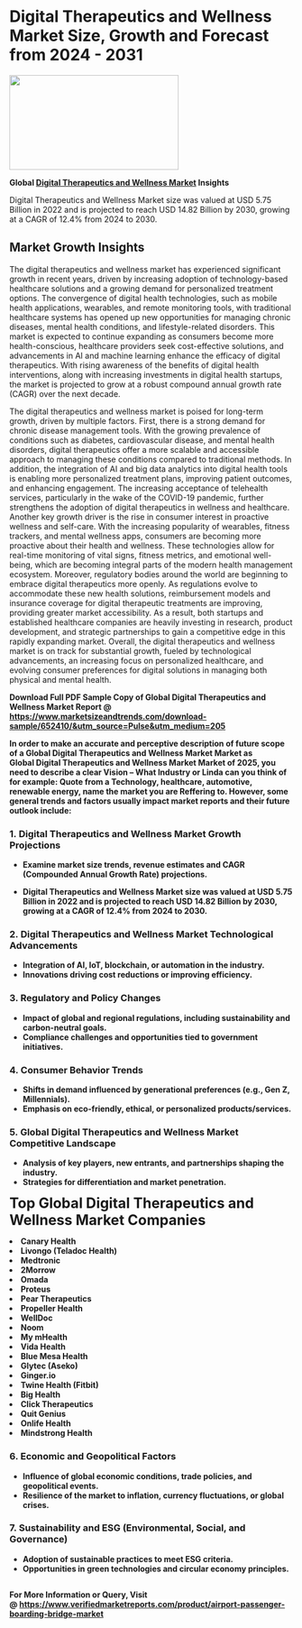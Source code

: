 <H1>Digital Therapeutics and Wellness Market Size, Growth and Forecast from 2024 - 2031</H1><img class="aligncenter size-medium wp-image-584254" src="https://thirdeyenews.in/wp-content/uploads/2024/09/Global-Market-Research-300x168.jpeg" alt="" width="300" height="168" /><p><strong>Global&nbsp;<a href="https://www.marketsizeandtrends.com/download-sample/652410/&amp;utm_source=Pulse&amp;utm_medium=205">Digital Therapeutics and Wellness Market</a> Insights</strong></p><p>Digital Therapeutics and Wellness Market size was valued at USD 5.75 Billion in 2022 and is projected to reach USD 14.82 Billion by 2030, growing at a CAGR of 12.4% from 2024 to 2030.</p><p><h2>Market Growth Insights</h2> <p>The digital therapeutics and wellness market has experienced significant growth in recent years, driven by increasing adoption of technology-based healthcare solutions and a growing demand for personalized treatment options. The convergence of digital health technologies, such as mobile health applications, wearables, and remote monitoring tools, with traditional healthcare systems has opened up new opportunities for managing chronic diseases, mental health conditions, and lifestyle-related disorders. This market is expected to continue expanding as consumers become more health-conscious, healthcare providers seek cost-effective solutions, and advancements in AI and machine learning enhance the efficacy of digital therapeutics. With rising awareness of the benefits of digital health interventions, along with increasing investments in digital health startups, the market is projected to grow at a robust compound annual growth rate (CAGR) over the next decade.</p> <p><strong></strong></p> <p>The digital therapeutics and wellness market is poised for long-term growth, driven by multiple factors. First, there is a strong demand for chronic disease management tools. With the growing prevalence of conditions such as diabetes, cardiovascular disease, and mental health disorders, digital therapeutics offer a more scalable and accessible approach to managing these conditions compared to traditional methods. In addition, the integration of AI and big data analytics into digital health tools is enabling more personalized treatment plans, improving patient outcomes, and enhancing engagement. The increasing acceptance of telehealth services, particularly in the wake of the COVID-19 pandemic, further strengthens the adoption of digital therapeutics in wellness and healthcare. Another key growth driver is the rise in consumer interest in proactive wellness and self-care. With the increasing popularity of wearables, fitness trackers, and mental wellness apps, consumers are becoming more proactive about their health and wellness. These technologies allow for real-time monitoring of vital signs, fitness metrics, and emotional well-being, which are becoming integral parts of the modern health management ecosystem. Moreover, regulatory bodies around the world are beginning to embrace digital therapeutics more openly. As regulations evolve to accommodate these new health solutions, reimbursement models and insurance coverage for digital therapeutic treatments are improving, providing greater market accessibility. As a result, both startups and established healthcare companies are heavily investing in research, product development, and strategic partnerships to gain a competitive edge in this rapidly expanding market. Overall, the digital therapeutics and wellness market is on track for substantial growth, fueled by technological advancements, an increasing focus on personalized healthcare, and evolving consumer preferences for digital solutions in managing both physical and mental health.</p> <p><strong></p><p><span class=""><strong>Download Full PDF Sample Copy of Global Digital Therapeutics and Wellness Market Report</strong> @ <a href="https://www.marketsizeandtrends.com/download-sample/652410/&amp;utm_source=Pulse&amp;utm_medium=205" target="_blank">https://www.marketsizeandtrends.com/download-sample/652410/&amp;utm_source=Pulse&amp;utm_medium=205</a></span></p><p>In order to make an accurate and perceptive description of future scope of a Global&nbsp;Digital Therapeutics and Wellness Market Market as Global&nbsp;Digital Therapeutics and Wellness Market Market of 2025, you need to describe a clear Vision &ndash; What Industry or Linda can you think of for example: Quote from a Technology, healthcare, automotive, renewable energy, name the market you are Reffering to. However, some general trends and factors usually impact market reports and their future outlook include:</p><h3>1.&nbsp;<strong>Digital Therapeutics and Wellness Market Growth Projections</strong></h3><ul><li>Examine market size trends, revenue estimates and CAGR (Compounded Annual Growth Rate) projections.</li><li><p>Digital Therapeutics and Wellness Market size was valued at USD 5.75 Billion in 2022 and is projected to reach USD 14.82 Billion by 2030, growing at a CAGR of 12.4% from 2024 to 2030.</p></li></ul><h3>2.&nbsp;<strong>Digital Therapeutics and Wellness Market Technological Advancements</strong></h3><ul><li>Integration of AI, IoT, blockchain, or automation in the industry.</li><li>Innovations driving cost reductions or improving efficiency.</li></ul><h3>3.&nbsp;<strong>Regulatory and Policy Changes</strong></h3><ul><li>Impact of global and regional regulations, including sustainability and carbon-neutral goals.</li><li>Compliance challenges and opportunities tied to government initiatives.</li></ul><h3>4.&nbsp;<strong>Consumer Behavior Trends</strong></h3><ul><li>Shifts in demand influenced by generational preferences (e.g., Gen Z, Millennials).</li><li>Emphasis on eco-friendly, ethical, or personalized products/services.</li></ul><h3>5.&nbsp;<strong>Global Digital Therapeutics and Wellness Market Competitive Landscape</strong></h3><ul><li>Analysis of key players, new entrants, and partnerships shaping the industry.</li><li>Strategies for differentiation and market penetration.</li></ul><p data-pm-slice="1 1 []"><span style="color: inherit; font-family: inherit; font-size: 25px;">Top Global Digital Therapeutics and Wellness Market Companies</span></p><div class="" data-test-id=""><p><li>Canary Health</li><li> Livongo (Teladoc Health)</li><li> Medtronic</li><li> 2Morrow</li><li> Omada</li><li> Proteus</li><li> Pear Therapeutics</li><li> Propeller Health</li><li> WellDoc</li><li> Noom</li><li> My mHealth</li><li> Vida Health</li><li> Blue Mesa Health</li><li> Glytec (Aseko)</li><li> Ginger.io</li><li> Twine Health (Fitbit)</li><li> Big Health</li><li> Click Therapeutics</li><li> Quit Genius</li><li> Onlife Health</li><li> Mindstrong Health</li></p></div><h3>6.&nbsp;<strong>Economic and Geopolitical Factors</strong></h3><ul><li>Influence of global economic conditions, trade policies, and geopolitical events.</li><li>Resilience of the market to inflation, currency fluctuations, or global crises.</li></ul><h3>7.&nbsp;<strong>Sustainability and ESG (Environmental, Social, and Governance)</strong></h3><ul><li>Adoption of sustainable practices to meet ESG criteria.</li><li>Opportunities in green technologies and circular economy principles.</li></ul><h2><strong style="font-size: 14px;">For More Information or Query, Visit @&nbsp;</strong><a style="background-color: #ffffff; font-size: 14px;" href="https://www.marketsizeandtrends.com/report/digital-therapeutics-and-wellness-market/" target="_blank">https://www.verifiedmarketreports.com/product/airport-passenger-boarding-bridge-market</a></h2>
